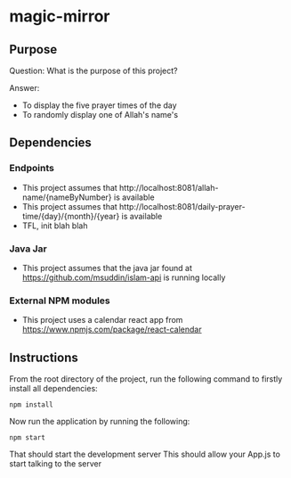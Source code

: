 # magic-mirror

## Purpose

Question:
What is the purpose of this project?

Answer:
* To display the five prayer times of the day
* To randomly display one of Allah's name's

## Dependencies

### Endpoints
* This project assumes that http://localhost:8081/allah-name/{nameByNumber} is available
* This project assumes that http://localhost:8081/daily-prayer-time/{day}/{month}/{year} is available
* TFL, init blah blah

### Java Jar
* This project assumes that the java jar found at https://github.com/msuddin/islam-api is running locally

### External NPM modules
* This project uses a calendar react app from https://www.npmjs.com/package/react-calendar

## Instructions
From the root directory of the project, run the following command to firstly install all dependencies:
```
npm install
```
Now run the application by running the following:
```
npm start
```
That should start the development server
This should allow your App.js to start talking to the server
